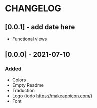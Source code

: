 #  CHANGELOG

## [0.0.1] - add date here
- Functional views

## [0.0.0] - 2021-07-10

### Added

- Colors
- Empty Readme
- Traduction
- Logo (todo https://makeappicon.com/)
- Font

